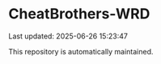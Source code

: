 # CheatBrothers-WRD

Last updated: 2025-06-26 15:23:47

This repository is automatically maintained.
